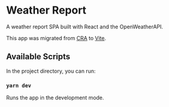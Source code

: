 # Weather Report

A weather report SPA built with React and the OpenWeatherAPI.

This app was migrated from [CRA](https://create-react-app.dev/) to [Vite](https://vitejs.dev/).

## Available Scripts

In the project directory, you can run:

### `yarn dev`

Runs the app in the development mode.
